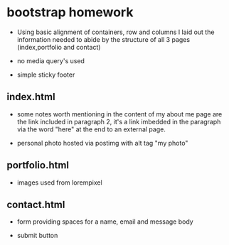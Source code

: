 # bootstrap homework

* Using basic alignment of containers, row and columns I laid out the information needed to abide by the structure of all 3 pages (index,portfolio and contact)

* no media query's used

* simple sticky footer

## index.html

* some notes worth mentioning in the content of my about me page are the link included in paragraph 2, it's a link imbedded in the paragraph via the word "here" at the end to an external page.

* personal photo hosted via postimg with alt tag "my photo"

## portfolio.html

* images used from lorempixel

## contact.html

* form providing spaces for a name, email and message body

* submit button
